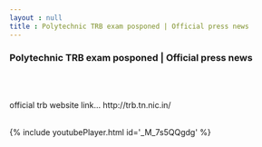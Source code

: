 ```yaml
---
layout : null
title : Polytechnic TRB exam posponed | Official press news
---
```

<h3>Polytechnic TRB exam posponed | Official press news</h3><br>
<br><p>official trb website link... 
http://trb.tn.nic.in/</p><br>
{% include youtubePlayer.html id='_M_7s5QQgdg' %}<br>
